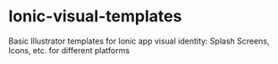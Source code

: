 # Ionic-visual-templates
Basic Illustrator templates for Ionic app visual identity: Splash Screens, Icons, etc. for different platforms
